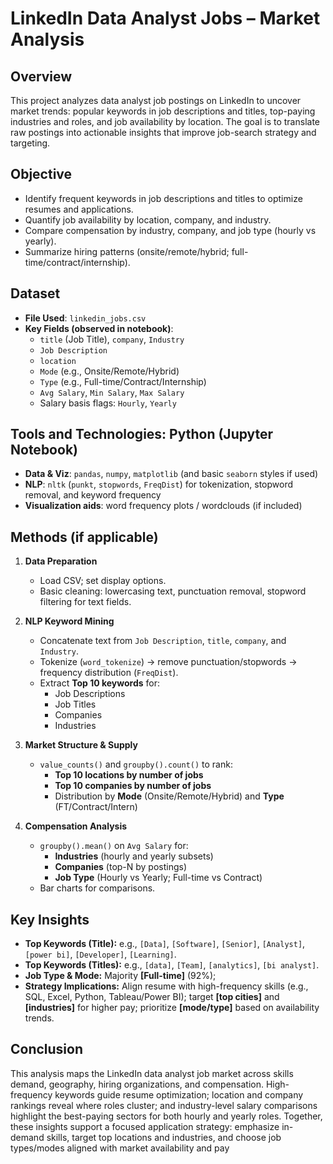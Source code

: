 # LinkedIn Data Analyst Jobs – Market Analysis

## Overview
This project analyzes data analyst job postings on LinkedIn to uncover market trends: popular keywords in job descriptions and titles, top-paying industries and roles, and job availability by location. The goal is to translate raw postings into actionable insights that improve job-search strategy and targeting.

## Objective
- Identify frequent keywords in job descriptions and titles to optimize resumes and applications.
- Quantify job availability by location, company, and industry.
- Compare compensation by industry, company, and job type (hourly vs yearly).
- Summarize hiring patterns (onsite/remote/hybrid; full-time/contract/internship).

##  Dataset
- **File Used**: `linkedin_jobs.csv`
- **Key Fields (observed in notebook)**:
  - `title` (Job Title), `company`, `Industry`
  - `Job Description`
  - `location`
  - `Mode` (e.g., Onsite/Remote/Hybrid)
  - `Type` (e.g., Full-time/Contract/Internship)
  - `Avg Salary`, `Min Salary`, `Max Salary`
  - Salary basis flags: `Hourly`, `Yearly`

## Tools and Technologies: Python (Jupyter Notebook)
- **Data & Viz**: `pandas`, `numpy`, `matplotlib` (and basic `seaborn` styles if used)
- **NLP**: `nltk` (`punkt`, `stopwords`, `FreqDist`) for tokenization, stopword removal, and keyword frequency
- **Visualization aids**: word frequency plots / wordclouds (if included)

##  Methods (if applicable)
1. **Data Preparation**
   - Load CSV; set display options.
   - Basic cleaning: lowercasing text, punctuation removal, stopword filtering for text fields.

2. **NLP Keyword Mining**
   - Concatenate text from `Job Description`, `title`, `company`, and `Industry`.
   - Tokenize (`word_tokenize`) → remove punctuation/stopwords → frequency distribution (`FreqDist`).
   - Extract **Top 10 keywords** for:
     - Job Descriptions
     - Job Titles
     - Companies
     - Industries

3. **Market Structure & Supply**
   - `value_counts()` and `groupby().count()` to rank:
     - **Top 10 locations by number of jobs**
     - **Top 10 companies by number of jobs**
     - Distribution by **Mode** (Onsite/Remote/Hybrid) and **Type** (FT/Contract/Intern)

4. **Compensation Analysis**
   - `groupby().mean()` on `Avg Salary` for:
     - **Industries** (hourly and yearly subsets)
     - **Companies** (top-N by postings)
     - **Job Type** (Hourly vs Yearly; Full-time vs Contract)
   - Bar charts for comparisons.

## Key Insights

- **Top Keywords (Title):** e.g., `[Data]`, `[Software]`, `[Senior]`, `[Analyst]`, `[power bi]`, `[Developer]`, `[Learning]`.
- **Top Keywords (Titles):** e.g., `[data]`, `[Team]`, `[analytics]`, `[bi analyst]`.
- **Job Type & Mode:** Majority **[Full-time]** (92%);
- **Strategy Implications:** Align resume with high-frequency skills (e.g., SQL, Excel, Python, Tableau/Power BI); target **[top cities]** and **[industries]** for higher pay; prioritize **[mode/type]** based on availability trends.

## Conclusion
This analysis maps the LinkedIn data analyst job market across skills demand, geography, hiring organizations, and compensation. High-frequency keywords guide resume optimization; location and company rankings reveal where roles cluster; and industry-level salary comparisons highlight the best-paying sectors for both hourly and yearly roles. Together, these insights support a focused application strategy: emphasize in-demand skills, target top locations and industries, and choose job types/modes aligned with market availability and pay
